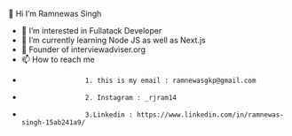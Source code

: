 
 👋 Hi
             I’m Ramnewas Singh
- 👀 I’m interested in Fullatack Developer
- 🌱 I’m currently learning Node JS as well as Next.js
- 💞️ Founder of interviewadviser.org
- 📫 How to reach me 
-                     1. this is my email : ramnewasgkp@gmail.com 
-                     2. Instagram : _rjram14
-                     3.Linkedin : https://www.linkedin.com/in/ramnewas-singh-15ab241a9/


